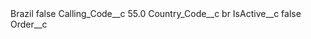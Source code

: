 <?xml version="1.0" encoding="UTF-8"?>
<CustomMetadata xmlns="http://soap.sforce.com/2006/04/metadata" xmlns:xsi="http://www.w3.org/2001/XMLSchema-instance" xmlns:xsd="http://www.w3.org/2001/XMLSchema">
    <label>Brazil</label>
    <protected>false</protected>
    <values>
        <field>Calling_Code__c</field>
        <value xsi:type="xsd:double">55.0</value>
    </values>
    <values>
        <field>Country_Code__c</field>
        <value xsi:type="xsd:string">br</value>
    </values>
    <values>
        <field>IsActive__c</field>
        <value xsi:type="xsd:boolean">false</value>
    </values>
    <values>
        <field>Order__c</field>
        <value xsi:nil="true"/>
    </values>
</CustomMetadata>
